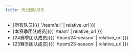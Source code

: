 ```yaml
---
title: 历史团队成员   
---
```

* [所有队员]({{ '/team/all' | relative_url }})
* [本赛季团队成员]({{ '/team' | relative_url }})
* [24赛季团队成员]({{ '/team/24-season' | relative_url }})
* [23赛季团队成员]({{ '/team/23-season' | relative_url }})
